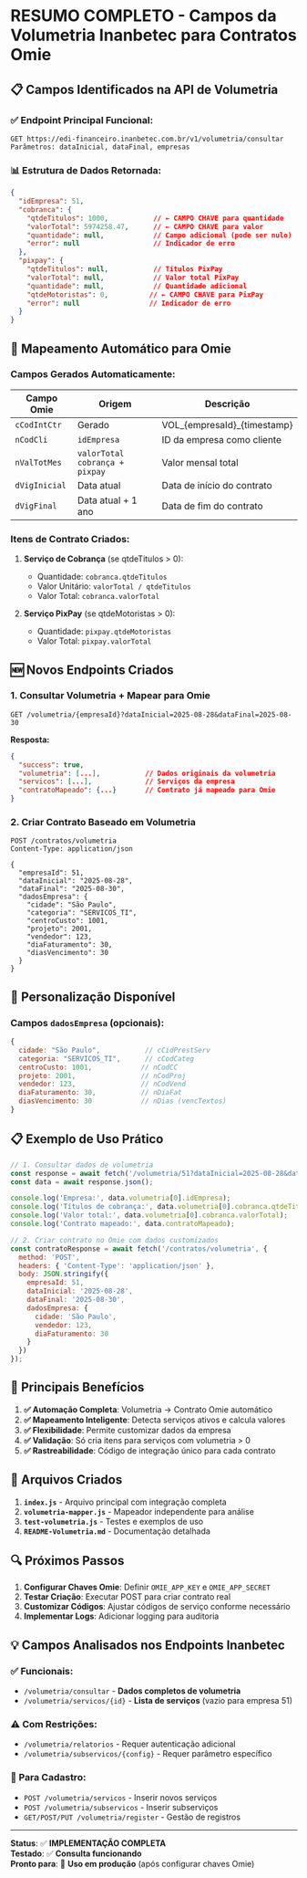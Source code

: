 # RESUMO COMPLETO - Campos da Volumetria Inanbetec para Contratos Omie

## 📋 Campos Identificados na API de Volumetria

### ✅ Endpoint Principal Funcional:
```
GET https://edi-financeiro.inanbetec.com.br/v1/volumetria/consultar
Parâmetros: dataInicial, dataFinal, empresas
```

### 📊 Estrutura de Dados Retornada:

```json
{
  "idEmpresa": 51,
  "cobranca": {
    "qtdeTitulos": 1000,           // ← CAMPO CHAVE para quantidade
    "valorTotal": 5974258.47,      // ← CAMPO CHAVE para valor
    "quantidade": null,            // Campo adicional (pode ser nulo)
    "error": null                  // Indicador de erro
  },
  "pixpay": {
    "qtdeTitulos": null,           // Títulos PixPay
    "valorTotal": null,            // Valor total PixPay
    "quantidade": null,            // Quantidade adicional
    "qtdeMotoristas": 0,          // ← CAMPO CHAVE para PixPay
    "error": null                 // Indicador de erro
  }
}
```

## 🔄 Mapeamento Automático para Omie

### Campos Gerados Automaticamente:
| Campo Omie | Origem | Descrição |
|------------|--------|-----------|
| `cCodIntCtr` | Gerado | VOL_{empresaId}_{timestamp} |
| `nCodCli` | `idEmpresa` | ID da empresa como cliente |
| `nValTotMes` | `valorTotal cobrança + pixpay` | Valor mensal total |
| `dVigInicial` | Data atual | Data de início do contrato |
| `dVigFinal` | Data atual + 1 ano | Data de fim do contrato |

### Itens de Contrato Criados:
1. **Serviço de Cobrança** (se qtdeTitulos > 0):
   - Quantidade: `cobranca.qtdeTitulos`
   - Valor Unitário: `valorTotal / qtdeTitulos`
   - Valor Total: `cobranca.valorTotal`

2. **Serviço PixPay** (se qtdeMotoristas > 0):
   - Quantidade: `pixpay.qtdeMotoristas`
   - Valor Total: `pixpay.valorTotal`

## 🆕 Novos Endpoints Criados

### 1. Consultar Volumetria + Mapear para Omie
```http
GET /volumetria/{empresaId}?dataInicial=2025-08-28&dataFinal=2025-08-30
```

**Resposta:**
```json
{
  "success": true,
  "volumetria": [...],           // Dados originais da volumetria
  "servicos": [...],             // Serviços da empresa
  "contratoMapeado": {...}       // Contrato já mapeado para Omie
}
```

### 2. Criar Contrato Baseado em Volumetria
```http
POST /contratos/volumetria
Content-Type: application/json

{
  "empresaId": 51,
  "dataInicial": "2025-08-28",
  "dataFinal": "2025-08-30",
  "dadosEmpresa": {
    "cidade": "São Paulo",
    "categoria": "SERVICOS_TI",
    "centroCusto": 1001,
    "projeto": 2001,
    "vendedor": 123,
    "diaFaturamento": 30,
    "diasVencimento": 30
  }
}
```

## 🔧 Personalização Disponível

### Campos `dadosEmpresa` (opcionais):
```javascript
{
  cidade: "São Paulo",           // cCidPrestServ
  categoria: "SERVICOS_TI",      // cCodCateg  
  centroCusto: 1001,            // nCodCC
  projeto: 2001,                // nCodProj
  vendedor: 123,                // nCodVend
  diaFaturamento: 30,           // nDiaFat
  diasVencimento: 30            // nDias (vencTextos)
}
```

## 📋 Exemplo de Uso Prático

```javascript
// 1. Consultar dados de volumetria
const response = await fetch('/volumetria/51?dataInicial=2025-08-28&dataFinal=2025-08-30');
const data = await response.json();

console.log('Empresa:', data.volumetria[0].idEmpresa);
console.log('Títulos de cobrança:', data.volumetria[0].cobranca.qtdeTitulos);
console.log('Valor total:', data.volumetria[0].cobranca.valorTotal);
console.log('Contrato mapeado:', data.contratoMapeado);

// 2. Criar contrato no Omie com dados customizados
const contratoResponse = await fetch('/contratos/volumetria', {
  method: 'POST',
  headers: { 'Content-Type': 'application/json' },
  body: JSON.stringify({
    empresaId: 51,
    dataInicial: '2025-08-28',
    dataFinal: '2025-08-30',
    dadosEmpresa: {
      cidade: 'São Paulo',
      vendedor: 123,
      diaFaturamento: 30
    }
  })
});
```

## 🎯 Principais Benefícios

1. **✅ Automação Completa**: Volumetria → Contrato Omie automático
2. **✅ Mapeamento Inteligente**: Detecta serviços ativos e calcula valores
3. **✅ Flexibilidade**: Permite customizar dados da empresa
4. **✅ Validação**: Só cria itens para serviços com volumetria > 0
5. **✅ Rastreabilidade**: Código de integração único para cada contrato

## 📁 Arquivos Criados

1. **`index.js`** - Arquivo principal com integração completa
2. **`volumetria-mapper.js`** - Mapeador independente para análise
3. **`test-volumetria.js`** - Testes e exemplos de uso
4. **`README-Volumetria.md`** - Documentação detalhada

## 🔍 Próximos Passos

1. **Configurar Chaves Omie**: Definir `OMIE_APP_KEY` e `OMIE_APP_SECRET`
2. **Testar Criação**: Executar POST para criar contrato real
3. **Customizar Códigos**: Ajustar códigos de serviço conforme necessário
4. **Implementar Logs**: Adicionar logging para auditoria

## 💡 Campos Analisados nos Endpoints Inanbetec

### ✅ Funcionais:
- `/volumetria/consultar` - **Dados completos de volumetria**
- `/volumetria/servicos/{id}` - **Lista de serviços** (vazio para empresa 51)

### ⚠️ Com Restrições:
- `/volumetria/relatorios` - Requer autenticação adicional
- `/volumetria/subservicos/{config}` - Requer parâmetro específico

### 📝 Para Cadastro:
- `POST /volumetria/servicos` - Inserir novos serviços
- `POST /volumetria/subservicos` - Inserir subserviços
- `GET/POST/PUT /volumetria/register` - Gestão de registros

---

**Status**: ✅ **IMPLEMENTAÇÃO COMPLETA**  
**Testado**: ✅ **Consulta funcionando**  
**Pronto para**: 🚀 **Uso em produção** (após configurar chaves Omie)
